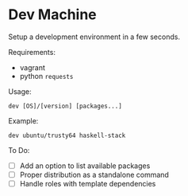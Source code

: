 # Dev Machine

Setup a development environment in a few seconds.

Requirements:

- vagrant
- python `requests`

Usage:

`dev [OS]/[version] [packages...]`

Example:

`dev ubuntu/trusty64 haskell-stack`

To Do:

- [ ] Add an option to list available packages
- [ ] Proper distribution as a standalone command
- [ ] Handle roles with template dependencies
